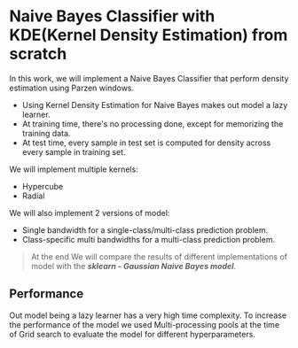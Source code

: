 # Naive Bayes Classifier with KDE(Kernel Density Estimation) from scratch

In this work, we will implement a Naive Bayes Classifier that perform density estimation using Parzen windows.

* Using Kernel Density Estimation for Naive Bayes makes out model a lazy learner. 
* At training time, there's no processing done, except for memorizing the training data.
* At test time, every sample in test set is computed for density across every sample in training set.


We will implement multiple kernels:
* Hypercube
* Radial

We will also implement 2 versions of model:
* Single bandwidth for a single-class/multi-class prediction problem.
* Class-specific multi bandwidths for a multi-class prediction problem. 

> At the end We will compare the results of different implementations of model with the ***sklearn - Gaussian Naive Bayes model***.


## Performance

Out model being a lazy learner has a very high time complexity. To increase the performance of the model we used Multi-processing pools at the time of Grid search to evaluate the model for different hyperparameters.
